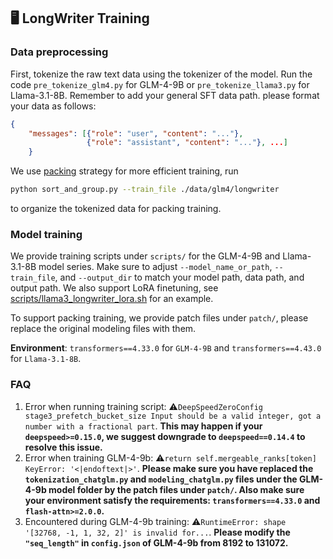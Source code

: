 ## 🖥️ LongWriter Training

### Data preprocessing

First, tokenize the raw text data using the tokenizer of the model. Run the code `pre_tokenize_glm4.py` for GLM-4-9B or `pre_tokenize_llama3.py` for Llama-3.1-8B. Remember to add your general SFT data path. please format your data as follows: 
```json
{
    "messages": [{"role": "user", "content": "..."}, 
                 {"role": "assistant", "content": "..."}, ...]
    }
```

We use [packing](https://arxiv.org/abs/2401.18058) strategy for more efficient training, run
```bash
python sort_and_group.py --train_file ./data/glm4/longwriter
```
to organize the tokenized data for packing training.

### Model training

We provide training scripts under `scripts/` for the GLM-4-9B and Llama-3.1-8B model series. Make sure to adjust `--model_name_or_path`, `--train_file`, and `--output_dir` to match your model path, data path, and output path. We also support LoRA finetuning, see [scripts/llama3_longwriter_lora.sh](https://github.com/THUDM/LongWriter/blob/main/train/scripts/llama3_longwriter_lora.sh) for an example.

To support packing training, we provide patch files under `patch/`, please replace the original modeling files with them.

**Environment**: `transformers==4.33.0` for `GLM-4-9B` and `transformers==4.43.0` for `Llama-3.1-8B`.

### FAQ
1. Error when running training script: ⚠️`DeepSpeedZeroConfig
stage3_prefetch_bucket_size Input should be a valid integer, got a number with a fractional part`. **This may happen if your `deepspeed>=0.15.0`, we suggest downgrade to `deepspeed==0.14.4` to resolve this issue.**
2. Error when training GLM-4-9b: ⚠️`return self.mergeable_ranks[token] KeyError: '<|endoftext|>'`. **Please make sure you have replaced the `tokenization_chatglm.py` and `modeling_chatglm.py` files under the GLM-4-9b model folder by the patch files under `patch/`. Also make sure your environment satisfy the requirements: `transformers==4.33.0` and `flash-attn>=2.0.0`.**
3. Encountered during GLM-4-9b training: ⚠️`RuntimeError: shape '[32768, -1, 1, 32, 2]' is invalid for...`. **Please modify the `"seq_length"` in `config.json` of GLM-4-9b from 8192 to 131072.**
